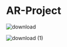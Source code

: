 # AR-Project

![download](https://github.com/agozz/AR-Project/assets/84788782/378a700e-76f9-43de-ada7-8c767a42a834)

![download (1)](https://github.com/agozz/AR-Project/assets/84788782/91e1a044-0442-46e5-8966-2d7edc6e2350)
